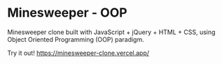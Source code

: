 # Minesweeper - OOP 
Minesweeper clone built with JavaScript + jQuery + HTML + CSS, using Object Oriented Programming (OOP) paradigm.

Try it out! https://minesweeper-clone.vercel.app/
